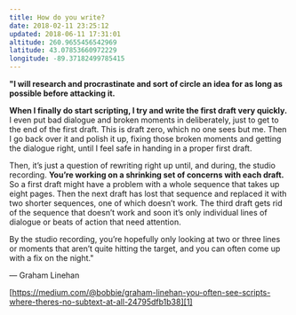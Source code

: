 ```yaml
---
title: How do you write?
date: 2018-02-11 23:25:12
updated: 2018-06-11 17:31:01
altitude: 260.9655456542969
latitude: 43.07853660972229
longitude: -89.37182499785415
---
```

__"I will research and procrastinate and sort of circle an idea for as long as possible before attacking it.__

__When I finally do start scripting, I try and write the first draft very quickly.__ I even put bad dialogue and broken moments in deliberately, just to get to the end of the first draft. This is draft zero, which no one sees but me. Then I go back over it and polish it up, fixing those broken moments and getting the dialogue right, until I feel safe in handing in a proper first draft.

Then, it’s just a question of rewriting right up until, and during, the studio recording. __You’re working on a shrinking set of concerns with each draft.__ So a first draft might have a problem with a whole sequence that takes up eight pages. Then the next draft has lost that sequence and replaced it with two shorter sequences, one of which doesn’t work. The third draft gets rid of the sequence that doesn’t work and soon it’s only individual lines of dialogue or beats of action that need attention.

By the studio recording, you’re hopefully only looking at two or three lines or moments that aren’t quite hitting the target, and you can often come up with a fix on the night."

— Graham Linehan

[https://medium.com/@bobbie/graham-linehan-you-often-see-scripts-where-theres-no-subtext-at-all-24795dfb1b38][1]

[1]: https://medium.com/@bobbie/graham-linehan-you-often-see-scripts-where-theres-no-subtext-at-all-24795dfb1b38
